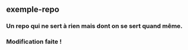 ## exemple-repo

### Un repo qui ne sert à rien mais dont on se sert quand même.
### Modification faite !
